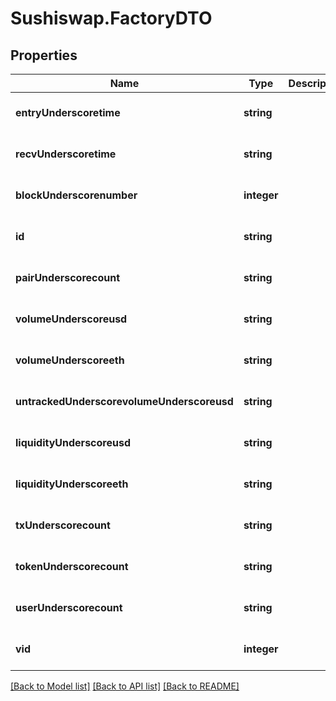 # Sushiswap.FactoryDTO

## Properties
Name | Type | Description | Notes
------------ | ------------- | ------------- | -------------
**entryUnderscoretime** | **string** |  | [optional] [default to null]
**recvUnderscoretime** | **string** |  | [optional] [default to null]
**blockUnderscorenumber** | **integer** |  | [optional] [default to null]
**id** | **string** |  | [optional] [default to null]
**pairUnderscorecount** | **string** |  | [optional] [default to null]
**volumeUnderscoreusd** | **string** |  | [optional] [default to null]
**volumeUnderscoreeth** | **string** |  | [optional] [default to null]
**untrackedUnderscorevolumeUnderscoreusd** | **string** |  | [optional] [default to null]
**liquidityUnderscoreusd** | **string** |  | [optional] [default to null]
**liquidityUnderscoreeth** | **string** |  | [optional] [default to null]
**txUnderscorecount** | **string** |  | [optional] [default to null]
**tokenUnderscorecount** | **string** |  | [optional] [default to null]
**userUnderscorecount** | **string** |  | [optional] [default to null]
**vid** | **integer** |  | [optional] [default to null]

[[Back to Model list]](../README.md#documentation-for-models) [[Back to API list]](../README.md#documentation-for-api-endpoints) [[Back to README]](../README.md)


